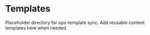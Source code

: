 # Templates

Placeholder directory for ops-template sync. Add reusable content templates here when needed.